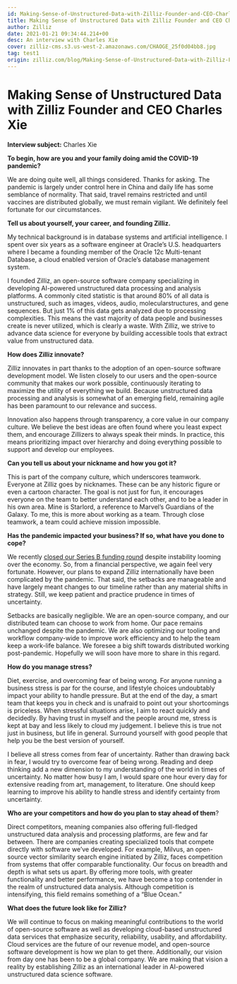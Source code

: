 ```yaml
---
id: Making-Sense-of-Unstructured-Data-with-Zilliz-Founder-and-CEO-Charles-Xie.md
title: Making Sense of Unstructured Data with Zilliz Founder and CEO Charles Xie
author: Zilliz
date: 2021-01-21 09:34:44.214+00
desc: An interview with Charles Xie
cover: zilliz-cms.s3.us-west-2.amazonaws.com/CHAOGE_25f0d04bb8.jpg
tag: test1
origin: zilliz.com/blog/Making-Sense-of-Unstructured-Data-with-Zilliz-Founder-and-CEO-Charles-Xie
---
```

  
# Making Sense of Unstructured Data with Zilliz Founder and CEO Charles Xie
**Interview subject:** Charles Xie


**To begin, how are you and your family doing amid the COVID-19 pandemic?** 

We are doing quite well, all things considered. Thanks for asking. The pandemic is largely under control here in China and daily life has some semblance of normality. That said, travel remains restricted and until vaccines are distributed globally, we must remain vigilant. We definitely feel fortunate for our circumstances.


**Tell us about yourself, your career, and founding Zilliz.**  

My technical background is in database systems and artificial intelligence. I spent over six years as a software engineer at Oracle’s U.S. headquarters where I became a founding member of the Oracle 12c Multi-tenant Database, a cloud enabled version of Oracle’s database management system.  

 
I founded Zilliz, an open-source software company specializing in developing AI-powered unstructured data processing and analysis platforms.  A commonly cited statistic is that around 80% of all data is unstructured, such as images, videos, audio, molecularstructures, and gene sequences. But just 1% of this data gets analyzed due to processing complexities. This means the vast majority of data people and businesses create is never utilized, which is clearly a waste. With Zilliz, we strive to advance data science for everyone by building accessible tools that extract value from unstructured data.
 

**How does Zilliz innovate?**  

Zilliz innovates in part thanks to the adoption of an open-source software development model. We listen closely to our users and the open-source community that makes our work possible, continuously iterating to maximize the utility of everything we build. Because unstructured data processing and analysis is somewhat of an emerging field, remaining agile has been paramount to our relevance and success.  


Innovation also happens through transparency, a core value in our company culture. We believe the best ideas are often found where you least expect them, and encourage Zillizers to always speak their minds. In practice, this means prioritizing impact over hierarchy and doing everything possible to support and develop our employees. 


**Can you tell us about your nickname and how you got it?** 

This is part of the company culture, which underscores teamwork. Everyone at Zilliz goes by nicknames. These can be any historic figure or even a cartoon character. The goal is not just for fun, it encourages everyone on the team to better understand each other, and to be a leader in his own area. Mine is Starlord, a reference to Marvel’s Guardians of the Galaxy. To me, this is more about working as a team. Through close teamwork, a team could achieve mission impossible. 


**Has the pandemic impacted your business? If so, what have you done to cope?**

We recently [closed our Series B funding round](https://zilliz.com/news/zilliz-raises-$43M-in-series-B-funding-to-build-AI-powered-unstructured-data-analytics) despite instability looming over the economy. So, from a financial perspective, we again feel very fortunate. However, our plans to expand Zilliz internationally have been complicated by the pandemic. That said, the setbacks are manageable and have largely meant changes to our timeline rather than any material shifts in strategy.  Still, we keep patient and practice prudence in times of uncertainty. 

Setbacks are basically negligible. We are an open-source company, and our distributed team can choose to work from home. Our pace remains unchanged despite the pandemic. We are also optimizing our tooling and workflow company-wide to improve work efficiency and to help the team keep a work-life balance. We foresee a big shift towards distributed working post-pandemic. Hopefully we will soon have more to share in this regard.


**How do you manage stress?** 


Diet, exercise, and overcoming fear of being wrong. For anyone running a business stress is par for the course, and lifestyle choices undoubtably impact your ability to handle pressure. But at the end of the day, a smart team that keeps you in check and is unafraid to point out your shortcomings is priceless. When stressful situations arise, I aim to react quickly and decidedly. By having trust in myself and the people around me, stress is kept at bay and less likely to cloud my judgement. I believe this is true not just in business, but life in general. Surround yourself with good people that help you be the best version of yourself.  
 

I believe all stress comes from fear of uncertainty. Rather than drawing back in fear, I would try to overcome fear of being wrong. Reading and deep thinking add a new dimension to my understanding of the world in times of uncertainty. No matter how busy I am, I would spare one hour every day for extensive reading from art, management, to literature. One should keep learning to improve his ability to handle stress and identify certainty from uncertainty.  


**Who are your competitors and how do you plan to stay ahead of them**?
 

Direct competitors, meaning companies also offering full-fledged unstructured data analysis and processing platforms, are few and far between. There are companies creating specialized tools that compete directly with software we’ve developed. For example, Milvus, an open-source vector similarity search engine initiated by Zilliz, faces competition from systems that offer comparable functionality. Our focus on breadth and depth is what sets us apart. By offering more tools, with greater functionality and better performance, we have become a top contender in the realm of unstructured data analysis. Although competition is intensifying, this field remains something of a “Blue Ocean.” 

 

**What does the future look like for Zilliz?** 

 

We will continue to focus on making meaningful contributions to the world of open-source software as well as developing cloud-based unstructured data services that emphasize security, reliability, usability, and affordability. Cloud services are the future of our revenue model, and open-source software development is how we plan to get there. Additionally, our vision from day one has been to be a global company. We are making that vision a reality by establishing Zilliz as an international leader in AI-powered unstructured data science software. 
  